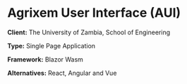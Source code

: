# Agrixem User Interface (AUI)

**Client:** The University of Zambia, School of Engineering

**Type:** Single Page Application

**Framework:** Blazor Wasm

**Alternatives:** React, Angular and Vue

